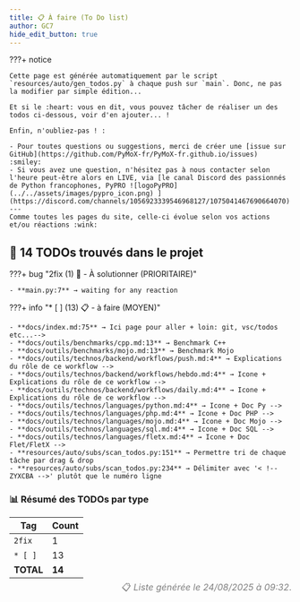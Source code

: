 ```yaml
---
title: 📋 À faire (To Do list)
author: GC7
hide_edit_button: true
---
```


???+ notice

    Cette page est générée automatiquement par le script `resources/auto/gen_todos.py` à chaque push sur `main`. Donc, ne pas la modifier par simple édition...

    Et si le :heart: vous en dit, vous pouvez tâcher de réaliser un des todos ci-dessous, voir d'en ajouter... !
    
    Enfin, n'oubliez-pas ! :
    
    - Pour toutes questions ou suggestions, merci de créer une [issue sur GitHub](https://github.com/PyMoX-fr/PyMoX-fr.github.io/issues) :smiley:
    - Si vous avez une question, n'hésitez pas à nous contacter selon l'heure peut-être alors en LIVE, via [le canal Discord des passionnés de Python francophones, PyPRO ![logoPyPRO](../../assets/images/pypro_icon.png) ](https://discord.com/channels/1056923339546968127/1075041467690664070)
    ---
    Comme toutes les pages du site, celle-ci évolue selon vos actions et/ou réactions :wink:

<!-- Liste générée le 24/08/2025 à 09:32 -->
## 📌 **14 TODOs trouvés dans le projet**

???+ bug "2fix (1) 🚨 - À solutionner (PRIORITAIRE)"

    - **main.py:7** → waiting for any reaction

???+ info "* [ ] (13) 📋 - à faire (MOYEN)"

    - **docs/index.md:75** → Ici page pour aller + loin: git, vsc/todos etc...-->
    - **docs/outils/benchmarks/cpp.md:13** → Benchmark C++
    - **docs/outils/benchmarks/mojo.md:13** → Benchmark Mojo
    - **docs/outils/technos/backend/workflows/push.md:4** → Explications du rôle de ce workflow -->
    - **docs/outils/technos/backend/workflows/hebdo.md:4** → Icone + Explications du rôle de ce workflow -->
    - **docs/outils/technos/backend/workflows/daily.md:4** → Icone + Explications du rôle de ce workflow -->
    - **docs/outils/technos/languages/python.md:4** → Icone + Doc Py -->
    - **docs/outils/technos/languages/php.md:4** → Icone + Doc PHP -->
    - **docs/outils/technos/languages/mojo.md:4** → Icone + Doc Mojo -->
    - **docs/outils/technos/languages/sql.md:4** → Icone + Doc SQL -->
    - **docs/outils/technos/languages/fletx.md:4** → Icone + Doc Flet/FletX -->
    - **resources/auto/subs/scan_todos.py:151** → Permettre tri de chaque tâche par drag & drop
    - **resources/auto/subs/scan_todos.py:234** → Délimiter avec '< !-- ZYXCBA -->' plutôt que le numéro ligne

### 📊 Résumé des TODOs par type

| Tag | Count |
|-----|-------|
| `2fix` | 1 |
| `* [ ]` | 13 |
| **TOTAL** | **14** |

<div style='text-align: right; color: gray; font-size: 16px; line-height: 0;'>📋 <span style='font-style: italic;'>Liste générée le 24/08/2025 à 09:32</span>.</div>


